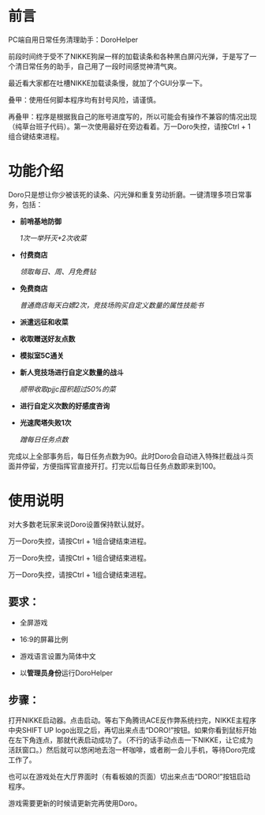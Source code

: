 # 前言

PC端自用日常任务清理助手：DoroHelper

前段时间终于受不了NIKKE狗屎一样的加载读条和各种黑白屏闪光弹，于是写了一个清日常任务的助手，自己用了一段时间感觉神清气爽。

最近看大家都在吐槽NIKKE加载读条慢，就加了个GUI分享一下。


叠甲：使用任何脚本程序均有封号风险，请谨慎。

再叠甲：程序是根据我自己的账号进度写的，所以可能会有操作不兼容的情况出现（纯草台班子代码）。第一次使用最好在旁边看着。万一Doro失控，请按Ctrl + 1组合键结束进程。


# 功能介绍

  Doro只是想让你少被该死的读条、闪光弹和重复劳动折磨。一键清理多项日常事务，包括：
  
- **前哨基地防御**
  
  _1次一举歼灭+2次收菜_
  
- **付费商店**
  
  _领取每日、周、月免费钻_
  
- **免费商店**
  
  _普通商店每天白嫖2次，竞技场购买自定义数量的属性技能书_

- **派遣远征和收菜**
  
- **收取赠送好友点数**
  
- **模拟室5C通关**
  
- **新人竞技场进行自定义数量的战斗**
  
  _顺带收取pjjc囤积超过50%的菜_

- **进行自定义次数的好感度咨询**
  
- **光速爬塔失败1次**
  
  _蹭每日任务点数_

完成以上全部事务后，每日任务点数为90。此时Doro会自动进入特殊拦截战斗页面并停留，方便指挥官直接开打。打完以后每日任务点数即来到100。

# 使用说明

对大多数老玩家来说Doro设置保持默认就好。

万一Doro失控，请按Ctrl + 1组合键结束进程。

万一Doro失控，请按Ctrl + 1组合键结束进程。

万一Doro失控，请按Ctrl + 1组合键结束进程。

## 要求：

- 全屏游戏
  
- 16:9的屏幕比例
  
- 游戏语言设置为简体中文
  
- 以**管理员身份**运行DoroHelper

## 步骤：

打开NIKKE启动器。点击启动。等右下角腾讯ACE反作弊系统扫完，NIKKE主程序中央SHIFT UP logo出现之后，再切出来点击“DORO!”按钮。如果你看到鼠标开始在左下角连点，那就代表启动成功了。（不行的话手动点击一下NIKKE，让它成为活跃窗口。）然后就可以悠闲地去泡一杯咖啡，或者刷一会儿手机，等待Doro完成工作了。

也可以在游戏处在大厅界面时（有看板娘的页面）切出来点击“DORO!”按钮启动程序。

游戏需要更新的时候请更新完再使用Doro。
